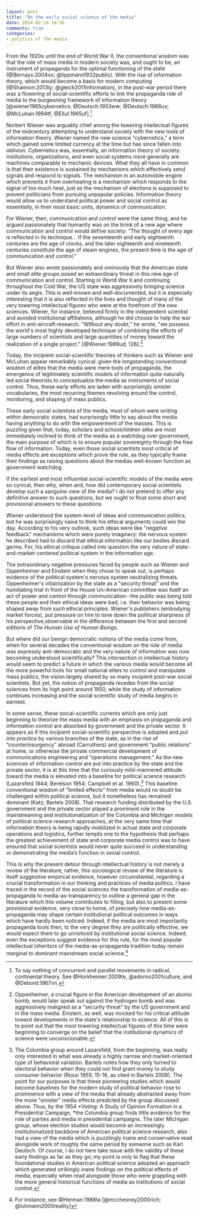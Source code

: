 ```yaml
---
layout: post
title: "On the early social science of the media"
date: 2014-02-18 18:56
comments: true
categories: 
- politics of the media
---
```


From the 1920s until the end of World War II, the conventional wisdom was that the role of mass
media in modern society was, and ought to be, an instrument of propaganda for the optimal
functioning of the state (@Bernays:2004vo; @lippmann1932public). With the rise of information theory, which would become a basis for modern computing (@Shannon:2013iy; @gleick2011information), in the post-war period there was a flowering of social-scientific efforts to link the propaganda role of media to the burgeoning framework of information theory [@wiener1965cybernetics; @Deutsch:1953ww; @Deutsch:1966ux; @McLuhan:1994tf; @Ellul:1965uf].[^radicals]

Norbert Wiener was arguably chief among the towering intellectual figures of the midcentury attempting to understand society with the new tools of information theory. Wiener named the new science "cybernetics," a term which gained some limited currency at the time but has since fallen into oblivion. Cybernetics was, essentially, an information theory of society: institutions, organizations, and even social systems more generally are machines comparable to mechanic devices. What they all have in common is that their existence is sustained by mechanisms which effectively send signals and respond to signals. The mechanism in an automobile engine which prevents it from overheating is a mechanism which responds to the signal of too much heat, just as the mechanism of elections is supposed to prevent politicians from pursuing unpopular policies. Information theory would allow us to understand political power and social control as essentially, in their most basic units, dynamics of communication.

For Wiener, then, communication and control were the same thing, and he argued passionately that humanity was on the brink of a new age where communication and control would define society: "The thought of every age is reflected in its technique... If the seventeenth and early eighteenth centuries are the age of clocks, and the later eighteenth and nineteenth centuries constitute the age of steam engines, the present time is the age of communication and control."

But Wiener also wrote passionately and ominously that the American state and small elite groups posed an extraordinary threat in this new age of communication and control. Starting in World War II and continuing throughout the Cold War, the US state was aggressively bringing science under its aegis. This is well-known and well-documented, but it is especially interesting that it is also reflected in the lives and thought of many of the very towering intellectual figures who were at the forefront of the new sciences. Wiener, for instance, believed firmly in the independent scientist and avoided institutional affiliations, although he did choose to help the war effort in anti-aircraft research. "Without any doubt," he wrote, "we possess the world's most highly developed technique of combining the efforts of large numbers of scientists and large quantities of money toward the realization of a single project." [@Wiener:1989ud, 126].[^oppandeinstein]

Today, the incipient social-scientific theories of thinkers such as Wiener and McLuhan appear remarkably cynical: given the longstanding conventional wisdom of elites that the media were mere tools of propaganda, the
emergence of legitimately scientific models of information quite naturally led social theorists to
conceptualize the media as instruments of social control. Thus, these early efforts are laden with
surprisingly sinister vocabularies, the most recurring themes revolving around the control,
monitoring, and shaping of mass publics.

These early social scientists of the media, most of whom were writing within democratic states, had
surprisingly little to say about the media having anything to do with the empowerment of the masses. This is puzzling given that, today, scholars and schoolchildren alike are most immediately inclined
to think of the media as a watchdog over government, the main purpose of which is to ensure popular
sovereignty through the free flow of information. Today, even those social scientists most critical
of media effects are exceptions which prove the rule, as they typically frame their findings as
raising questions about the medias well-known function as government watchdog.

If the earliest and most influential social-scientific models of the media were so cynical, then
why, when and, how did contemporary social scientists develop such a sanguine view of the media? I
do not pretend to offer any definitive answer to such questions, but we ought to float some short
and provisional answers to these questions.

Wiener understood the system-level of ideas and communication politics, but he was surprisingly naive to think his ethical arguments could win the day. According to his very outlook, such ideas were like "negative feedback" mechanisms which were purely imaginery: the nervous system he described had to discard that ethical information like our bodies discard germs. For, his ethical critique called into question the very nature of state-and-market-centered political system in the information age.

The extraordinary negative pressures faced by people such as Wiener and Oppenheimer and Einstein when they chose to speak out, is perhaps evidence of the political system's nervous system neutralizing threats. Oppenheimer's villainization by the state as a "security threat" and the humiliating trial in front of the House Un-American committee was itself an act of power and control through communication--the public was being told these people and their ethical ideas were bad, i.e. their behavior was being shaped away from such ethical principles. Wiener's publishers (embodying market forces), put pressure on him to tone down the political sharpness of his perspective,observable in the difference between the first and second editions of *The Human Use of Human Beings*.

But where did our benign democratic notions of the media come from, when for several decades the
conventional wisdom on the role of media was expressly anti-democratic and the very nature of
information was now becoming understood scientifically? This intersection in intellectual history
would seem to predict a future in which the various media would become all the more powerful tools
for small national elites to control and manipulate mass publics, the vision largely shared by so
many incipient post-war social scientists. But yet, the notion of propaganda recedes from the social
sciences from its high point around 1950, while the study of information continues increasing and
the social scientific study of media begins in earnest.

In some sense, these social-scientific currents which are only just beginning to theorize the mass
media with an emphasis on propaganda and information control are absorbed by government and the
private sector. It appears as if this incipient social-scientific perspective is adopted and *put
into practice* by various branches of the state, as in the rise of “counterinsurgency” abroad (Carruthers) and
government “public relations” at home, or otherwise the private commercial development of
communications engineering and “operations management.” As the new sciences of information control
are put into practice by the state and the private sector, it is at this time that the curiously
mild-mannered attitude toward the media is elevated into a baseline for political science research
(Lazarsfeld 1944; Berelson 1954; Campbell et al. 1960).[^mildmanners] This baseline conventional
wisdom of “limited effects” from media would no doubt be challenged within political science, but it
nonetheless has remained dominant (Katz; Bartels 2008). That research funding distributed by the
U.S. government and the private sector played a prominent role in the mainstreaming and
institutionalization of the Columbia and Michigan models of political science research approaches,
at the very same time that information theory is being rapidly mobilized in actual state and
corporate operations and logistics, further tempts one to the hypothesis that perhaps the greatest
achievement of state and corporate media control was to have ensured that social scientists would
never quite succeed in understanding or demonstrating the media’s function in social control.

This is why the present detour through intellectual history is not merely a review of the literature; rather, this sociological review of the literature is itself suggestive
empirical evidence, however circumstantial, regarding a crucial transformation in our thinking and
practices of media politics. I have traced in the record of the social sciences the transformation
of media-as-propaganda to media-as-transparency to outline a general gap in the literature which
this volume contributes to filling, but also to present some provisional evidence, very close to
home, of precisely how media-as-propaganda may shape certain institutional political outcomes in
ways which have hardly been noticed. Indeed, if the media are most importantly propaganda tools
then, to the very degree they are politically effective, we would expect them to go unnoticed by
institutional social science. Indeed, even the exceptions suggest evidence for this rule, for the
most popular intellectual inheritors of the media-as-propaganda tradition today remain marginal to
dominant mainstream social science.[^exceptions]


[^mildmanners]: The Columbia group around Lazarsfeld, from the beginning, was     really only
interested in what was already a highly narrow and     market-oriented type of behavioral variation.
Bartels notes how they     only turned to electoral behavior when they could not find grant
money to study consumer behavior (Rossi 1959, 15-16, as cited in     Bartels 2008). The point for
our purposes is that these pioneering     studies which would become baselines for the modern study
of     political behavior rose to prominence with a view of the media that     already abstracted
away from the more “sinister” media effects     predicted by the group discussed above. Thus, by the 1954 *Voting: A     Study of Opinion Formation in a Presidential Campaign, *the Columbia     group
finds little evidence for the role of parties and media in     presidential campaigns. The later
Michigan group, whose election     studies would become an increasingly institutionalized backbone
of     American political science research, also had a view of the media     which is puzzlingly
inane and conservative read alongside work of     roughly the same period by someone such as Karl
Deutsch. Of course,     I do not here take issue with the validity of these early findings     as
far as they go; my point is only to flag that these foundational     studies in American political
science adopted an approach which     generated strikingly inane findings on the political effects
of     media, especially when read alongside those who were grappling with     the more general
historical functions of media as institutions of     social control.

[^exceptions]: For instance, see @Herman:1988ta     [@mcchesney2000rich; @luhmann2000reality]


[^radicals]: To say nothing of concurrent and parallel movements in radical, continental theory. See
@Horkheimer:2009te, @adorno2001culture, and @Debord:1967vn.

[^oppandeinstein]: Oppenheimer, a crucial figure in the American development of an atomic bomb, would later speak out against the hydrogen bomb and was aggressively maligned as a "security threat" by the US government and in the mass media. Einstein, as well, was mocked for his critical attitude toward developments in the state's relationship to science. All of this is to point out that the most towering intellectual figures of this time were beginning to converge on the belief that the institutional dynamics of science were unconscionable.